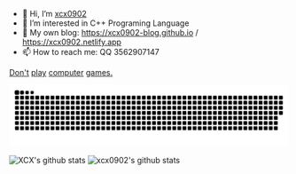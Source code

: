 - 👋 Hi, I’m [xcx0902](https://github.com/xcx0902)
- 👀 I’m interested in C++ Programing Language
- 🌱 My own blog: <https://xcx0902-blog.github.io> / <https://xcx0902.netlify.app>
- 📫 How to reach me: QQ 3562907147
<!--- - 🌱 I’m currently learning ... --->
<!--- - 💞️ I’m looking to collaborate on ... --->

[Don't](https://florr.io) [play](https://generals.io) [computer](https://diep.io) [games](https://agar.io)[.](https://digdig.io)

![contribution-snake](https://raw.githubusercontent.com/xcx0902/snake/snake/github-contribution-grid-snake.svg)

<img src="https://github-readme-stats.vercel.app/api?username=xcx0902&show_icons=true" width="430px" alt="XCX's github stats" title="XCX's github stats" />

<img src = "https://github-readme-stats.vercel.app/api/top-langs/?username=xcx0902&layout=compact&langs_count=8" width="430px" alt="xcx0902's github stats" title="xcx0902's github stats" />

<!---
xcx0902/xcx0902 is a ✨ special ✨ repository because its `README.md` (this file) appears on your GitHub profile.
You can click the Preview link to take a look at your changes.
--->
